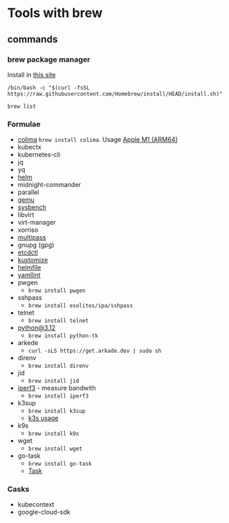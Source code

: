 # Tools with brew

## commands

### brew package manager

Install in [this site][brew_package_manager_install]

```shell
/bin/bash -c "$(curl -fsSL https://raw.githubusercontent.com/Homebrew/install/HEAD/install.sh)"
```

```shell
brew list
```

### Formulae

* [colima][colima] `brew install colima`. Usage [Apple M1 (ARM64)][colima_install]
* kubectx
* kubernetes-cli
* jq
* yq
* [helm][helm_install]
* midnight-commander
* parallel
* [qemu][qemu_install]
* [sysbench][sysbench_install]
* libvirt
* virt-manager
* xorriso
* [multipass][multipass_install]
* gnupg (gpg)
* [etcdctl][etcdctl_install]
* [kustomize][kustomize_install]
* [helmfile][helmfile_install]
* [yamllint][yamllint_install]
* pwgen
  * `brew install pwgen`
* sshpass
  * `brew install esolitos/ipa/sshpass`
* telnet
  * `brew install telnet`
* [python@3.12][python]
  * `brew install python-tk`
* arkede
  * `curl -sLS https://get.arkade.dev | sudo sh`
* direnv
  * `brew install direnv`
* jid
  * `brew install jid`
* [iperf3][iperf3] - measure bandwith
  * `brew install iperf3`
* k3sup
  * `brew install k3sup`
  * [k3s usage][k3s]
* k9s
  * `brew install k9s`
* wget
  * `brew install wget`
* go-task
  * `brew install go-task`
  * [Task][go_task]

### Casks

* kubecontext
* google-cloud-sdk

[colima_install]:<https://github.com/abiosoft/colima#installation>

[colima]:<../commands/colima/colima.md>

[brew_package_manager_install]:<https://brew.sh/>

[qemu_install]:<../commands/qemu/qemu.md>

[sysbench_install]:<../commands/sysbench/sysbench.md>

[multipass_install]:<../commands/multipass/multipass.md>

[helm_install]:<../commands/helm/helm.md>

[etcdctl_install]:<../commands/etcdctl/etcdctl.md>

[kustomize_install]:<../commands/kustomize/kustomize.md>

[helmfile_install]:<../commands/helmfile/helmfile.md>

[yamllint_install]:<../commands/yaml-json/yaml-json.md>

[python]:<../Python/python.md>

[iperf3]:<https://www.techtarget.com/searchnetworking/tip/How-to-use-iPerf-to-measure-throughput>

[k3s]:<../kubernetes/k3s/k3s.md>

[go_task]:<https://taskfile.dev/usage/>
